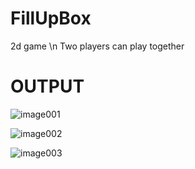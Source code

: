 # FillUpBox
2d game \n
Two players can play together
# OUTPUT
![image001](https://github.com/Shuvo018/FillUpBox/assets/80082187/6e1b6cee-72dc-4152-9eca-d922e69e9f37)

![image002](https://github.com/Shuvo018/FillUpBox/assets/80082187/31f6e9c9-d3ae-4e38-a0d1-f24023f6a5dd)

![image003](https://github.com/Shuvo018/FillUpBox/assets/80082187/b7f40a72-9209-4df2-b773-29006a0cb5e1)
